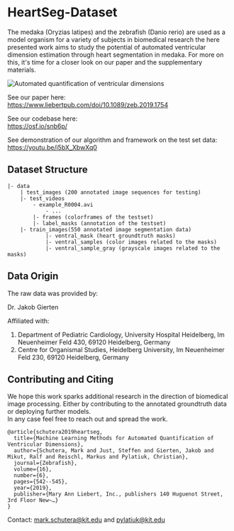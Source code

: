# HeartSeg-Dataset

The medaka (Oryzias latipes) and the zebrafish (Danio rerio) are used as a model organism for a variety of subjects in biomedical research the here presented work aims to study the potential of automated ventricular dimension estimation through heart segmentation in medaka. 
For more on this, it's time for a closer look on our paper and the supplementary materials.

![Automated quantification of ventricular dimensions](/Graphics/Wiki-image.JPG)

See our paper here:  
https://www.liebertpub.com/doi/10.1089/zeb.2019.1754

See our codebase here:  
https://osf.io/snb6p/

See demonstration of our algorithm and framework on the test set data:  
https://youtu.be/i5bX_XbwXq0



## Dataset Structure

```
|- data
	| test_images (200 annotated image sequences for testing)
	|- test_videos 
		- example_R0004.avi
    		- ...
		|- frames (colorframes of the testset)
		|- label_masks (annotation of the testset)
	|- train_images(550 annotated image segmentation data)
			|- ventral_mask (heart groundtruth masks)
			|- ventral_samples (color images related to the masks)
			|- ventral_sample_gray (grayscale images related to the masks)
```


## Data Origin

The raw data was provided by:   

Dr. Jakob Gierten  

Affiliated with:  
1. Department of Pediatric Cardiology, University Hospital Heidelberg, Im Neuenheimer Feld 430, 69120 Heidelberg, Germany
2. Centre for Organismal Studies, Heidelberg University, Im Neuenheimer Feld 230, 69120 Heidelberg, Germany


## Contributing and Citing

We hope this work sparks additional research in the direction of biomedical image processing. Either by contributing to the annotated groundtruth data or deploying further models.  
In any case feel free to reach out and spread the work.

```
@article{schutera2019heartseg,
  title={Machine Learning Methods for Automated Quantification of Ventricular Dimensions},
  author={Schutera, Mark and Just, Steffen and Gierten, Jakob and Mikut, Ralf and Reischl, Markus and Pylatiuk, Christian},
  journal={Zebrafish},
  volume={16},
  number={6},
  pages={542--545},
  year={2019},
  publisher={Mary Ann Liebert, Inc., publishers 140 Huguenot Street, 3rd Floor New~…}
}
```

Contact: mark.schutera@kit.edu and pylatiuk@kit.edu 


